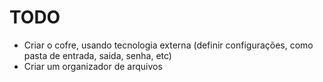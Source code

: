 # TODO

- Criar o cofre, usando tecnologia externa (definir configurações, como pasta de entrada, saida, senha, etc)
- Criar um organizador de arquivos
